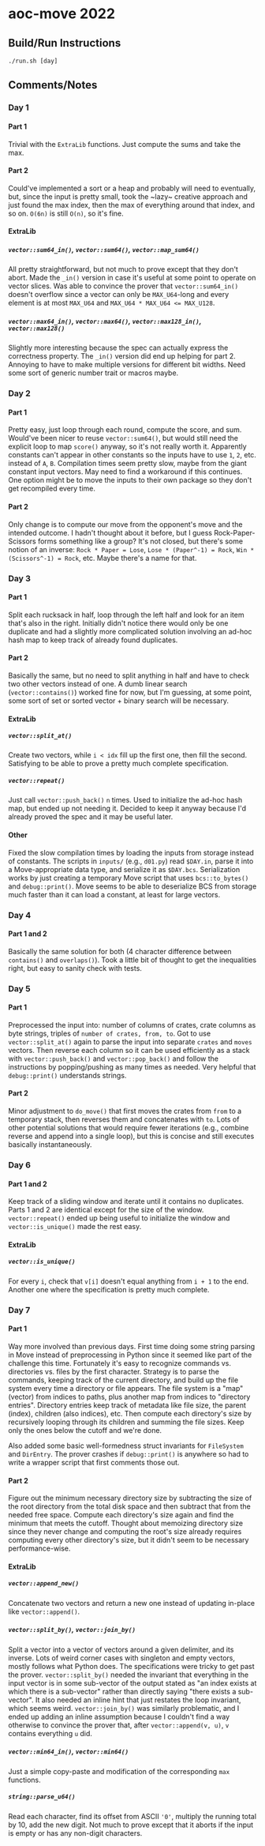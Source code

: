 # aoc-move 2022

## Build/Run Instructions

```
./run.sh [day]
```

## Comments/Notes

### Day 1

#### Part 1

Trivial with the `ExtraLib` functions.
Just compute the sums and take the max.

#### Part 2

Could've implemented a sort or a heap and probably will need to eventually, but,
since the input is pretty small, took the ~lazy~ creative approach and just
found the max index, then the max of everything around that index, and so on.
`O(6n)` is still `O(n)`, so it's fine.

#### ExtraLib

##### `vector::sum64_in()`, `vector::sum64()`, `vector::map_sum64()`

All pretty straightforward, but not much to prove except that they don't abort.
Made the `_in()` version in case it's useful at some point to operate on vector slices.
Was able to convince the prover that `vector::sum64_in()` doesn't overflow since
a vector can only be `MAX_U64`-long and every element is at most `MAX_U64` and
`MAX_U64 * MAX_U64 <= MAX_U128`.

##### `vector::max64_in()`, `vector::max64()`, `vector::max128_in()`, `vector::max128()`

Slightly more interesting because the spec can actually express the correctness
property.
The `_in()` version did end up helping for part 2.
Annoying to have to make multiple versions for different bit widths.
Need some sort of generic number trait or macros maybe.

### Day 2

#### Part 1

Pretty easy, just loop through each round, compute the score, and sum.
Would've been nicer to reuse `vector::sum64()`, but would still need the
explicit loop to map `score()` anyway, so it's not really worth it.
Apparently constants can't appear in other constants so the inputs have to use
`1`, `2`, etc. instead of `A`, `B`.
Compilation times seem pretty slow, maybe from the giant constant input vectors.
May need to find a workaround if this continues.
One option might be to move the inputs to their own package so they don't get
recompiled every time.

#### Part 2

Only change is to compute our move from the opponent's move and the intended outcome.
I hadn't thought about it before, but I guess Rock-Paper-Scissors forms
something like a group?
It's not closed, but there's some notion of an inverse: `Rock * Paper = Lose`,
`Lose * (Paper^-1) = Rock`, `Win * (Scissors^-1) = Rock`, etc.
Maybe there's a name for that.

### Day 3

#### Part 1

Split each rucksack in half, loop through the left half and look for an item
that's also in the right.
Initially didn't notice there would only be one duplicate and had a slightly
more complicated solution involving an ad-hoc hash map to keep track of already
found duplicates.

#### Part 2

Basically the same, but no need to split anything in half and have to check two
other vectors instead of one.
A dumb linear search (`vector::contains()`) worked fine for now, but I'm
guessing, at some point, some sort of set or sorted vector + binary search will
be necessary.

#### ExtraLib

##### `vector::split_at()`

Create two vectors, while `i < idx` fill up the first one, then fill the second.
Satisfying to be able to prove a pretty much complete specification.

##### `vector::repeat()`

Just call `vector::push_back()` `n` times.
Used to initialize the ad-hoc hash map, but ended up not needing it.
Decided to keep it anyway because I'd already proved the spec and it may be
useful later.

#### Other

Fixed the slow compilation times by loading the inputs from storage instead of
constants.
The scripts in `inputs/` (e.g., `d01.py`) read `$DAY.in`, parse it into a
Move-appropriate data type, and serialize it as `$DAY.bcs`.
Serialization works by just creating a temporary Move script that uses
`bcs::to_bytes()` and `debug::print()`.
Move seems to be able to deserialize BCS from storage much faster than it can
load a constant, at least for large vectors.

### Day 4

#### Part 1 and 2

Basically the same solution for both (4 character difference between
`contains()` and `overlaps()`).
Took a little bit of thought to get the inequalities right, but easy to sanity
check with tests.

### Day 5

#### Part 1

Preprocessed the input into: number of columns of crates, crate columns as byte
strings, triples of `number of crates, from, to`.
Got to use `vector::split_at()` again to parse the input into separate `crates`
and `moves` vectors.
Then reverse each column so it can be used efficiently as a stack with
`vector::push_back()` and `vector::pop_back()` and follow the instructions by
popping/pushing as many times as needed.
Very helpful that `debug::print()` understands strings.

#### Part 2

Minor adjustment to `do_move()` that first moves the crates from `from` to a
temporary stack, then reverses them and concatenates with `to`.
Lots of other potential solutions that would require fewer iterations (e.g.,
combine reverse and append into a single loop), but this is concise and still
executes basically instantaneously.

### Day 6

#### Part 1 and 2

Keep track of a sliding window and iterate until it contains no duplicates.
Parts 1 and 2 are identical except for the size of the window.
`vector::repeat()` ended up being useful to initialize the window and
`vector::is_unique()` made the rest easy.

#### ExtraLib

##### `vector::is_unique()`

For every `i`, check that `v[i]` doesn't equal anything from `i + 1` to the end.
Another one where the specification is pretty much complete.

### Day 7

#### Part 1

Way more involved than previous days.
First time doing some string parsing in Move instead of preprocessing in Python
since it seemed like part of the challenge this time.
Fortunately it's easy to recognize commands vs. directories vs. files by the
first character.
Strategy is to parse the commands, keeping track of the current directory, and
build up the file system every time a directory or file appears.
The file system is a "map" (vector) from indices to paths, plus another map from
indices to "directory entries".
Directory entries keep track of metadata like file size, the parent (index),
children (also indices), etc.
Then compute each directory's size by recursively looping through its children
and summing the file sizes.
Keep only the ones below the cutoff and we're done.

Also added some basic well-formedness struct invariants for `FileSystem` and `DirEntry`.
The prover crashes if `debug::print()` is anywhere so had to write a wrapper
script that first comments those out.

#### Part 2

Figure out the minimum necessary directory size by subtracting the size of the
root directory from the total disk space and then subtract that from the needed
free space.
Compute each directory's size again and find the minimum that meets the cutoff.
Thought about memoizing directory size since they never change and computing the
root's size already requires computing every other directory's size, but it
didn't seem to be necessary performance-wise.

#### ExtraLib

##### `vector::append_new()`

Concatenate two vectors and return a new one instead of updating in-place like
`vector::append()`.

##### `vector::split_by()`, `vector::join_by()`

Split a vector into a vector of vectors around a given delimiter, and its inverse.
Lots of weird corner cases with singleton and empty vectors, mostly follows what
Python does.
The specifications were tricky to get past the prover.
`vector::split_by()` needed the invariant that everything in the input vector is
in some sub-vector of the output stated as "an index exists at which there is a
sub-vector" rather than directly saying "there exists a sub-vector".
It also needed an inline hint that just restates the loop invariant, which seems weird.
`vector::join_by()` was similarly problematic, and I ended up adding an inline
assumption because I couldn't find a way otherwise to convince the prover that,
after `vector::append(v, u)`, `v` contains everything `u` did.

##### `vector::min64_in()`, `vector::min64()`

Just a simple copy-paste and modification of the corresponding `max` functions.

##### `string::parse_u64()`

Read each character, find its offset from ASCII `'0'`, multiply the running
total by 10, add the new digit.
Not much to prove except that it aborts if the input is empty or has any
non-digit characters.
